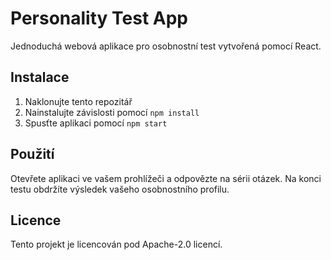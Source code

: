 # Personality Test App

Jednoduchá webová aplikace pro osobnostní test vytvořená pomocí React.

## Instalace

1. Naklonujte tento repozitář
2. Nainstalujte závislosti pomocí `npm install`
3. Spusťte aplikaci pomocí `npm start`

## Použití

Otevřete aplikaci ve vašem prohlížeči a odpovězte na sérii otázek. Na konci testu obdržíte výsledek vašeho osobnostního profilu.

## Licence

Tento projekt je licencován pod Apache-2.0 licencí.
